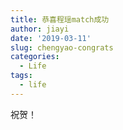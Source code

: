 ```yaml
---
title: 恭喜程瑶match成功
author: jiayi
date: '2019-03-11'
slug: chengyao-congrats
categories:
  - Life
tags:
  - life
---
```

祝贺！
